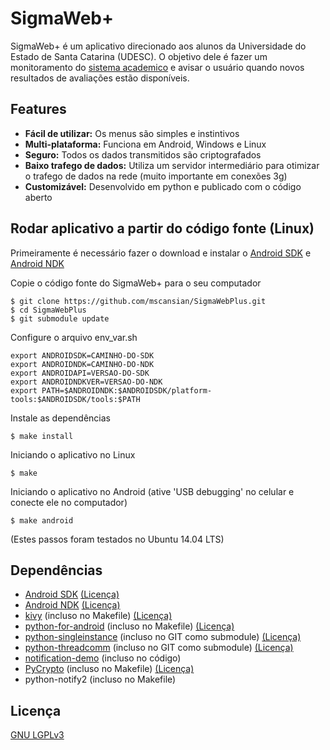 SigmaWeb+
==============

SigmaWeb+ é um aplicativo direcionado aos alunos da Universidade do Estado de Santa Catarina (UDESC). O objetivo dele é fazer um monitoramento do [sistema academico](http://sigmaweb.cav.udesc.br) e avisar o usuário quando novos resultados de avaliações estão disponíveis.

Features
--------------
* **Fácil de utilizar:** Os menus são simples e instintivos
* **Multi-plataforma:** Funciona em Android, Windows e Linux
* **Seguro:** Todos os dados transmitidos são criptografados
* **Baixo trafego de dados:** Utiliza um servidor intermediário para otimizar o trafego de dados na rede (muito importante em conexões 3g)
* **Customizável:** Desenvolvido em python e publicado com o código aberto

Rodar aplicativo a partir do código fonte (Linux)
---------------------
Primeiramente é necessário fazer o download e instalar o [Android SDK](http://developer.android.com/sdk/index.html) e [Android NDK](http://developer.android.com/tools/sdk/ndk/index.html)

Copie o código fonte do SigmaWeb+ para o seu computador
```
$ git clone https://github.com/mscansian/SigmaWebPlus.git
$ cd SigmaWebPlus
$ git submodule update
```

Configure o arquivo env_var.sh 
```
export ANDROIDSDK=CAMINHO-DO-SDK
export ANDROIDNDK=CAMINHO-DO-NDK
export ANDROIDAPI=VERSAO-DO-SDK
export ANDROIDNDKVER=VERSAO-DO-NDK
export PATH=$ANDROIDNDK:$ANDROIDSDK/platform-tools:$ANDROIDSDK/tools:$PATH
```

Instale as dependências
```
$ make install
```

Iniciando o aplicativo no Linux
```
$ make
```

Iniciando o aplicativo no Android (ative 'USB debugging' no celular e conecte ele no computador)
```
$ make android
```
(Estes passos foram testados no Ubuntu 14.04 LTS)

Dependências
-----------
* [Android SDK](http://developer.android.com/sdk/index.html) [(Licença)](http://creativecommons.org/licenses/by/2.5/)
* [Android NDK](http://developer.android.com/tools/sdk/ndk/index.html) [(Licença)](http://creativecommons.org/licenses/by/2.5/)
* [kivy](https://github.com/kivy/kivy) (incluso no Makefile) [(Licença)](https://github.com/kivy/kivy/blob/master/LICENSE)
* [python-for-android](https://github.com/kivy/python-for-android) (incluso no Makefile) [(Licença)](https://github.com/kivy/python-for-android/blob/master/LICENSE)
* [python-singleinstance](https://github.com/mscansian/python-singleinstance) (incluso no GIT como submodule) [(Licença)](https://github.com/mscansian/python-singleinstance/blob/master/LICENSE)
* [python-threadcomm](https://github.com/mscansian/python-threadcomm) (incluso no GIT como submodule) [(Licença)](https://github.com/mscansian/python-threadcomm/blob/master/LICENSE)
* [notification-demo](https://github.com/brousch/kivy-notification-demo) (incluso no código)
* [PyCrypto](https://www.dlitz.net/software/pycrypto/) (incluso no Makefile) [(Licença)](https://github.com/dlitz/pycrypto/blob/master/COPYRIGHT)
* python-notify2 (incluso no Makefile)

Licença
-----------
[GNU LGPLv3](https://www.gnu.org/licenses/lgpl.html)
